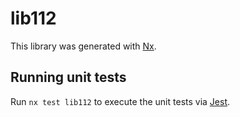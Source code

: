 # lib112

This library was generated with [Nx](https://nx.dev).

## Running unit tests

Run `nx test lib112` to execute the unit tests via [Jest](https://jestjs.io).
